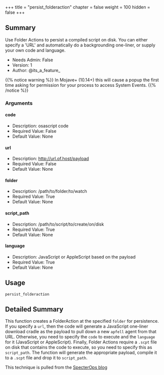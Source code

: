 +++
title = "persist_folderaction"
chapter = false
weight = 100
hidden = false
+++

## Summary

Use Folder Actions to persist a compiled script on disk. You can either specify a 'URL' and automatically do a backgrounding one-liner, or supply your own code and language. 
- Needs Admin: False  
- Version: 1  
- Author: @its_a_feature_  

{{% notice warning %}} In Mojave+ (10.14+) this will cause a popup the first time asking for permission for your process to access System Events. {{% /notice %}}

### Arguments

#### code

- Description: osascript code  
- Required Value: False  
- Default Value: None  

#### url

- Description: http://url.of.host/payload  
- Required Value: False  
- Default Value: None  

#### folder

- Description: /path/to/folder/to/watch  
- Required Value: True  
- Default Value: None  

#### script_path

- Description: /path/to/script/to/create/on/disk  
- Required Value: True  
- Default Value: None  

#### language

- Description:  JavaScript or AppleScript based on the payload
- Required Value: True  
- Default Value: None  

## Usage

```
persist_folderaction
```


## Detailed Summary
This function creates a FolderAction at the specified `folder` for persistence. If you specify a `url`, then the code will generate a JavaScript one-liner download cradle as the payload to pull down a new `apfell` agent from that URL. Otherwise, you need to specify the `code` to execute and the `language` for it (JavaScript or AppleScript). Finally, Folder Actions require a `.scpt` file on disk that contains the code to execute, so you need to specify this as `script_path`. The function will generate the appropriate payload, compile it to a `.scpt` file and drop it to `script_path`.

This technique is pulled from the [SpecterOps blog](https://posts.specterops.io/folder-actions-for-persistence-on-macos-8923f222343d)

